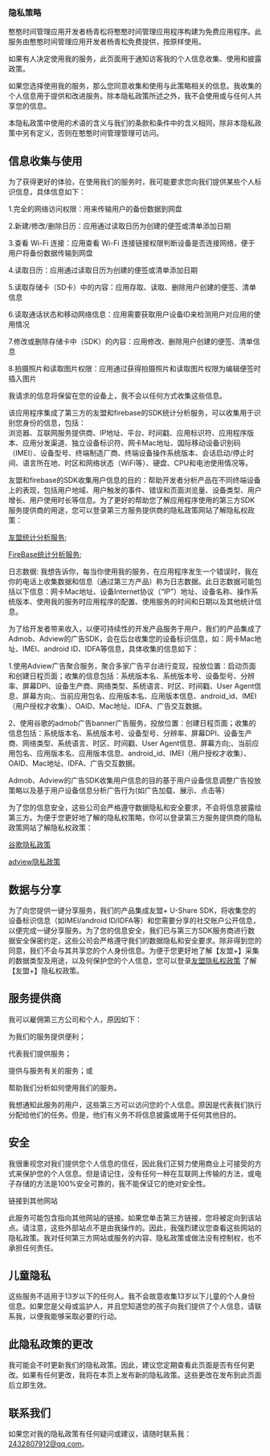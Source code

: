 ### 隐私策略

憨憨时间管理应用开发者杨青松将憨憨时间管理应用程序构建为免费应用程序。此服务由憨憨时间管理应用开发者杨青松免费提供，按原样使用。

如果有人决定使用我的服务，此页面用于通知访客我的个人信息收集、使用和披露政策。

如果您选择使用我的服务，那么您同意收集和使用与此策略相关的信息。我收集的个人信息用于提供和改进服务。除本隐私政策所述之外，我不会使用或与任何人共享您的信息。

本隐私政策中使用的术语的含义与我们的条款和条件中的含义相同，除非本隐私政策中另有定义，否则在憨憨时间管理管理可访问。

## 信息收集与使用

为了获得更好的体验，在使用我们的服务时，我可能要求您向我们提供某些个人标识信息，具体信息如下：  

1.完全的网络访问权限：用来传输用户的备份数据到网盘  

2.新建/修改/删除日历：应用通过读取日历为创建的便签或清单添加日期  

3.查看 Wi-Fi 连接：应用查看 Wi-Fi 连接链接权限判断设备是否连接网络，便于用户将备份数据传输到网盘  

4.读取日历：应用通过读取日历为创建的便签或清单添加日期  

5.读取存储卡（SD卡）中的内容：应用存取、读取、删除用户创建的便签、清单信息  

6.读取通话状态和移动网络信息：应用需要获取用户设备ID来检测用户对应用的使用情况  

7.修改或删除存储卡中（SDK）的内容：应用修改、删除用户创建的便签、清单信息  

8.拍摄照片和读取图片权限：应用通过获得拍摄照片和读取图片权限为编辑便签时插入图片  

我请求的信息将保留在您的设备上，我不会以任何方式收集这些信息。  


该应用程序集成了第三方的友盟和firebase的SDK统计分析服务，可以收集用于识别您身份的信息，包括：  
浏览器、互联网服务提供商、IP地址、平台、时间戳、应用标识符、应用程序版本、应用分发渠道、独立设备标识符、网卡Mac地址、国际移动设备识别码（IMEI）、设备型号、终端制造厂商、终端设备操作系统版本、会话启动/停止时间、语言所在地、时区和网络状态（WiFi等）、硬盘、CPU和电池使用情况等。  

友盟和firebase的SDK收集用户信息的目的：帮助开发者分析产品在不同终端设备上的表现，包括用户地域、用户触发的事件、错误和页面浏览量、设备类型、用户增长、用户使用时长等信息。为了更好的帮助您了解应用程序使用的第三方SDK服务提供商的用途，您可以登录第三方服务提供商的隐私政策网站了解隐私权政策：  

[友盟统计分析服务](https://www.umeng.com/policy);  

[FireBase统计分析服务](https://policies.google.cn/privacy);  


日志数据: 我想告诉你，每当你使用我的服务，在应用程序发生一个错误时，我在你的电话上收集数据和信息（通过第三方产品）称为日志数据。此日志数据可能包括以下信息：网卡Mac地址、设备Internet协议（“IP”）地址、设备名称、操作系统版本、使用我的服务时应用程序的配置、使用服务的时间和日期以及其他统计信息。  

为了给开发者带来收入，以便可持续性的开发产品服务于用户，我们的产品集成了Admob、Adview的广告SDK，会在后台收集您的设备标识信息，如：网卡Mac地址、IMEI、android ID、IDFA等信息，具体收集的信息如下：  

1.使用Adview广告聚合服务，聚合多家广告平台进行变现，投放位置：启动页面和创建日程页面；收集的信息包括：系统版本名、系统版本号、设备型号、分辨率、屏幕DPI、设备生产商、网络类型、系统语言、时区、时间戳、User Agent信息、屏幕方向;、当前应用包名、应用版本名、应用版本信息、android_id、IMEI（用户授权才收集）、OAID、Mac地址、IDFA、广告交互数据。  

2、使用谷歌的admob广告banner广告服务，投放位置：创建日程页面；收集的信息包括：系统版本名、系统版本号、设备型号、分辨率、屏幕DPI、设备生产商、网络类型、系统语言、时区、时间戳、User Agent信息、屏幕方向;、当前应用包名、应用版本名、应用版本信息、android_id、IMEI（用户授权才收集）、OAID、Mac地址、IDFA、广告交互数据。  

Admob、Adview的广告SDK收集用户信息的目的基于用户设备信息调整广告投放策略以及基于用户设备信息分析广告行为(如广告加载、展示、点击等）  

为了您的信息安全，这些公司会严格遵守数据隐私和安全要求，不会将信息披露给第三方。为便于您更好地了解的隐私权策略，你可以登录第三方服务提供商的隐私政策网站了解隐私权政策：  

[谷歌隐私政策](https://policies.google.com/privacy?hl=zh-CN)  

[adview隐私政策](http://adview.cn/about/company)

## 数据与分享

为了向您提供一键分享服务，我们的产品集成友盟+ U-Share SDK，将收集您的设备标识信息（如IMEI/android ID/IDFA等）和您需要分享的社交账户公开信息，以便完成一键分享服务。为了您的信息安全，我们已与第三方SDK服务商进行数据安全保密约定，这些公司会严格遵守我们的数据隐私和安全要求。除非得到您的同意，我们不会与其共享您的个人身份信息。为便于您更好地了解【友盟+】采集的数据类型及用途，以及何保护您的个人信息，您可以登录[友盟隐私权政策](https://www.umeng.com/policy) 了解【友盟+】隐私权政策。

## 服务提供商

我可以雇佣第三方公司和个人，原因如下：

为我们的服务提供便利；

代表我们提供服务；

提供与服务有关的服务；或

帮助我们分析如何使用我们的服务。

我想通知此服务的用户，这些第三方可以访问您的个人信息。原因是代表我们执行分配给他们的任务。但是，他们有义务不将信息披露或用于任何其他目的。

## 安全

我很重视您对我们提供您个人信息的信任，因此我们正努力使用商业上可接受的方式来保护您的个人信息。但是请记住，没有任何一种在互联网上传输的方法，或电子存储的方法是100%安全可靠的，我不能保证它的绝对安全性。

链接到其他网站

此服务可能包含指向其他网站的链接。如果您单击第三方链接，您将被定向到该站点。请注意，这些外部站点不是由我操作的。因此，我强烈建议您查看这些网站的隐私政策。我对任何第三方网站或服务的内容、隐私政策或做法没有控制权，也不承担任何责任。

## 儿童隐私

这些服务不适用于13岁以下的任何人。我不会故意收集13岁以下儿童的个人身份信息。如果您是父母或监护人，并且您知道您的孩子向我们提供了个人信息，请联系我，以便我能够采取必要的行动。

## 此隐私政策的更改

我可能会不时更新我们的隐私政策。因此，建议您定期查看此页面是否有任何更改。如果有任何更改，我将在本页上发布新的隐私政策。这些更改在发布到此页面后立即生效。

## 联系我们

如果您对我的隐私政策有任何疑问或建议，请随时联系我：2432807912@qq.com。
